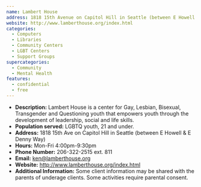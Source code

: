 ```yaml
---
name: Lambert House
address: 1818 15th Avenue on Capitol Hill in Seattle (between E Howell & E Denny Way)
website: http://www.lamberthouse.org/index.html
categories:
  - Computers
  - Libraries
  - Community Centers
  - LGBT Centers
  - Support Groups
supercategories:
  - Community
  - Mental Health
features:
  - confidential
  - free
---
```

- **Description:** Lambert House is a center for Gay, Lesbian, Bisexual, Transgender and Questioning youth that empowers youth through the development of leadership, social and life skills.
- **Population served:** LGBTQ youth, 21 and under.
- **Address:** 1818 15th Ave on Capitol Hill in Seattle (between E Howell & E Denny Way)
- **Hours:** Mon-Fri 4:00pm-9:30pm
- **Phone Number:** 206-322-2515 ext. 811
- **Email:** ken@lamberthouse.org
- **Website:** http://www.lamberthouse.org/index.html
- **Additional Information:** Some client information may be shared with the parents of underage clients. Some activities require parental consent. 

